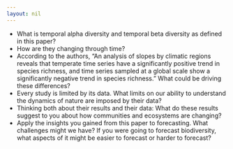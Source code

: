 ```yaml
---
layout: nil
---
```


* What is temporal alpha diversity and temporal beta diversity as defined in this paper?
* How are they changing through time?
* According to the authors, “An analysis of slopes by climatic regions reveals that temperate time series have a significantly positive trend in species richness, and time series sampled at a global scale show a significantly negative trend in species richness.” What could be driving these differences?
* Every study is limited by its data. What limits on our ability to understand the dynamics of nature are imposed by their data? 
* Thinking both about their results and their data: What do these results suggest to you about how communities and ecosystems are changing?
* Apply the insights you gained from this paper to forecasting. What challenges might we have? If you were going to forecast biodiversity, what aspects of it might be easier to forecast or harder to forecast?
